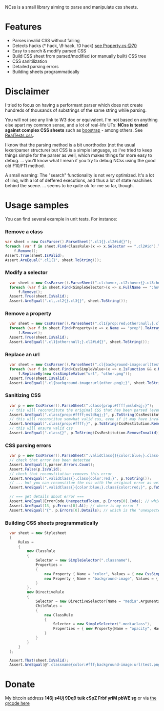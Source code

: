 NCss is a small library aiming to parse and manipulate css sheets.

# Features

- Parses invalid CSS without failing
- Detects hacks (* hack, \9 hack, \0 hack) [see Property.cs @70](https://github.com/oguimbal/ncss/blob/master/NCss/Parsers/Property.cs#L70)
- Easy to search & modify parsed CSS
- Build CSS sheet from parsed/modified (or manually built) CSS tree
- CSS sanitilization
- Detailed parsing errors
- Building sheets programmatically

# Disclaimer
I tried to focus on having a performant parser which does not create hundreds of thousands of substrings of the same string while parsing.

You will not see any link to W3 doc or equivalent. 
I'm not based on anything else apart my common sense, and a lot of real-life UTs: 
**NCss is tested against complex CSS sheets** such as [boostrap](http://getbootstrap.com/) - among others. See [RealTests.css](https://github.com/oguimbal/ncss/blob/master/NCss.Tests/RealTests.cs).

I know that the parsing method is a bit unorthodox (not the usual lexer/parser structure) but CSS is a simple language, so i've tried to keep things simple for the parser as well, which makes things far more easy to debug.
... you'll know what I mean if you try to debug NCss using the good old F10/F11 method.

A small warning: The "search" functionality is not very optimized. 
It's a lot of linq, with a lot of deffered executions, and thus a lot of state machines behind the scene.
... seems to be quite ok for me so far, though.

# Usage samples

You can find several example in unit tests.
For instance:

### Remove a class
```C#
var sheet = new CssParser().ParseSheet(".cl1{}.cl2#id{}");
foreach (var f in sheet.Find<ClassRule>(x => x.Selector == ".cl2#id").ToArray())
    f.Remove();
Assert.True(sheet.IsValid);
Assert.AreEqual(".cl1{}", sheet.ToString());
```

### Modify a selector
```C#
  var sheet = new CssParser().ParseSheet(".cl:hover,.cl2:hover{}.cl3:hover{}");
  foreach (var f in sheet.Find<SimpleSelector>(x => x.FullName == ":hover").ToArray())
      f.Remove();
  Assert.True(sheet.IsValid);
  Assert.AreEqual(".cl,.cl2{}.cl3{}", sheet.ToString());
```

### Remove a property
```C#
  var sheet = new CssParser().ParseSheet(".cl1{prop:red;other:null;}.cl2#id{prop:test;}");
  foreach (var f in sheet.Find<Property>(x => x.Name == "prop").ToArray())
      f.Remove();
  Assert.True(sheet.IsValid);
  Assert.AreEqual(".cl1{other:null;}.cl2#id{}", sheet.ToString());
```

### Replace an url
```C#
  var sheet = new CssParser().ParseSheet(".cl{background-image:url(test.png)}");
  foreach (var f in sheet.Find<CssSimpleValue>(x => x.IsFunction && x.Name == "url").ToArray())
      f.ReplaceBy(new CssSimpleValue("url", "other.png"));
  Assert.True(sheet.IsValid);
  Assert.AreEqual(".cl{background-image:url(other.png);}", sheet.ToString());
```


### Sanitizing CSS

```C#
  var p = new CssParser().ParseSheet(".class{prop:#ffff;msldkqj;}");
  // this will reconstitute the original CSS that has been parsed (even if invalid css)
  Assert.AreEqual(".class{prop:#ffff;msldkqj;}", p.ToString(CssRestitution.OriginalWhenErrorOrInvalid));
  // this will reconstitue somwhat valid css, even if it may have invalid property values
  Assert.AreEqual(".class{prop:#ffff;}", p.ToString(CssRestitution.RemoveErrors));
  // this will ensure valid css
  Assert.AreEqual(".class{}", p.ToString(CssRestitution.RemoveInvalid));
```

### CSS parsing errors

```C#
  var p = new CssParser().ParseSheet(".validClass{}{color:blue;}.class{color:red;}");
  // check that error has been detected
  Assert.AreEqual(1,parser.Errors.Count);
  Assert.False(p.IsValid);
  // check that reconstitution removes this error
  Assert.AreEqual(".validClass{}.class{color:red;}", p.ToString());
  // ... but you can reconstitue the css with the original error as well if you wish
  Assert.AreEqual(".validClass{}{color:blue;}.class{color:red;}", p.ToString(CssRestitution.OriginalWhenErrorOrInvalid));
  
  // === get details about error ===
  Assert.AreEqual(ErrorCode.UnexpectedToken, p.Errors[0].Code); // which type of error is it ?
  Assert.AreEqual(13, p.Errors[0].At); // where is my error ?
  Assert.AreEqual("{", p.Errors[0].Details); // which is the "unexpected token" ?
```

### Building CSS sheets programmatically

```C#
  var sheet = new Stylesheet
  {
      Rules =
      {
          new ClassRule
          {
              Selector = new SimpleSelector(".classname"),
              Properties =
              {
                  new Property { Name = "color", Values = { new CssSimpleValue("#fff")} },
                  new Property { Name = "background-image", Values = { new CssSimpleValue("url","test.png")} },
              }
          },
          new DirectiveRule
          {
              Selector = new DirectiveSelector{Name = "media",Arguments = "(max-width: 600px)",},
              ChildRules =
              {
                  new ClassRule
                  {
                      Selector = new SimpleSelector(".mediaclass"),
                      Properties = { new Property{Name = "opacity", HasStar = true, Values = {new CssSimpleValue("0.5")}}}
                  }
              }
          }
      }
  };

  Assert.That(sheet.IsValid);
  Assert.AreEqual(@".classname{color:#fff;background-image:url(test.png);}@media (max-width: 600px){.mediaclass{*opacity:0.5;}}", sheet.ToString());
```


# Donate

My bitcoin address 
**146j s4Uj 9Dq9 tuik cSpZ Frbf yriM pbWE sg**
or via [the qrcode here](https://www.budyget.com/images/wallet.png)
